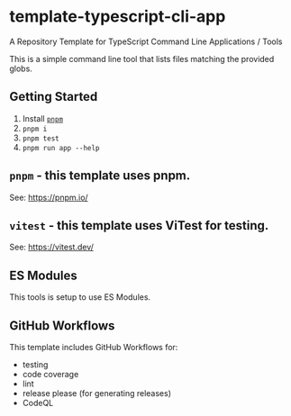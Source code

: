 # template-typescript-cli-app

A Repository Template for TypeScript Command Line Applications / Tools

This is a simple command line tool that lists files matching the provided globs.

## Getting Started

1. Install [`pnpm`](https://pnppm.io)
2. `pnpm i`
3. `pnpm test`
4. `pnpm run app --help`

## `pnpm` - this template uses pnpm.

See: https://pnpm.io/

## `vitest` - this template uses ViTest for testing.

See: https://vitest.dev/

## ES Modules

This tools is setup to use ES Modules.

## GitHub Workflows

This template includes GitHub Workflows for:

- testing
- code coverage
- lint
- release please (for generating releases)
- CodeQL
